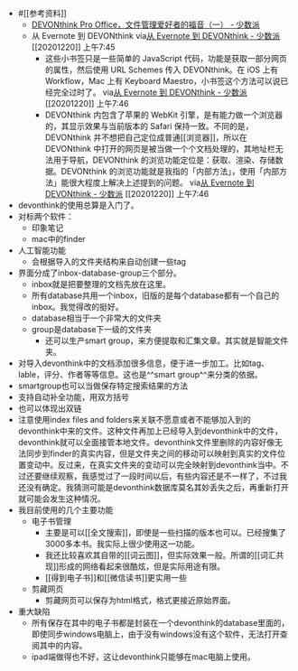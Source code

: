 - #[[参考资料]]
    - [DEVONthink Pro Office，文件管理爱好者的福音（一） - 少数派](https://sspai.com/post/51242) 
    - 从 Evernote 到 DEVONthink
via[从 Evernote 到 DEVONthink - 少数派](https://sspai.com/post/44648)
[[20201220]] 上午7:45
        - 这些小书签只是一些简单的 JavaScript 代码，功能是获取一部分网页的属性，然后使用 URL Schemes 传入 DEVONthink。在 iOS 上有 Workflow，Mac 上有 Keyboard Maestro，小书签这个方法可以说已经完全过时了。
via[从 Evernote 到 DEVONthink - 少数派](https://sspai.com/post/44648)
[[20201220]] 上午7:46
        - DEVONthink 内包含了苹果的 WebKit 引擎，是有能力做一个浏览器的，其显示效果与当前版本的 Safari 保持一致。不同的是，DEVONthink 并不想把自己定位成普通[[浏览器]]，所以在 DEVONthink 中打开的网页是被当做一个个文档处理的，其地址栏无法用于导航，DEVONthink 的浏览功能定位是：获取、渲染、存储数据。DEVONthink 的浏览功能就是我指的「内部方法」，使用「内部方法」能很大程度上解决上述提到的问题。
via[从 Evernote 到 DEVONthink - 少数派](https://sspai.com/post/44648)
[[20201220]] 上午7:46
- devonthink的使用总算是入门了。
- 对标两个软件：
    - 印象笔记
    - mac中的finder
- 人工智能功能
    - 会根据导入的文件夹结构来自动创建一些tag
- 界面分成了inbox-database-group三个部分。
    - inbox就是把要整理的文档先放在这里。
    - 所有database共用一个inbox，旧版的是每个database都有一个自己的inbox。我觉得改的挺好。
    - database相当于一个非常大的文件夹
    - group是database下一级的文件夹
        - 还可以生产smart group，来方便提取和汇集文章。其实就是智能文件夹。
- 对导入devonthink中的文档添加很多信息，便于进一步加工。比如tag、lable，评分、作者等等信息。这也是^^smart group^^来分类的依据。
- smartgroup也可以当做保存特定搜索结果的方法
- 支持自动补全功能，用双方括号
- 也可以体现出双链
- 注意使用index files and folders来关联不愿意或者不能够加入到的devonthink中来的文件。这种文件再加上已经导入到devonthink中的文件，devonthink就可以全面接管本地文件。devonthink文件里删除的内容好像无法同步到finder的真实内容，但是文件夹之间的移动可以映射到真实的文件位置变动中。反过来，在真实文件夹的变动可以完全映射到devonthink当中。不过还要继续观察，我感觉过了一段时间以后，有些内容还是不一样了，不过我还没有确定。我猜测可能是devonthink数据库莫名其妙丢失之后，再重新打开就可能会发生这种情况。
- 我目前使用的几个主要功能
    - 电子书管理
        - 主要是可以[[全文搜索]]，即使是一些扫描的版本也可以。已经搜集了3000多本书。我实际上很少使用这一功能。
        - 我还比较喜欢其自带的[[词云图]]，但实际效果一般。所谓的[[词汇共现]]形成的网络看起来很酷炫，但是实际用途有限。
        - [[得到电子书]]和[[微信读书]]更实用一些
    - 剪藏网页
        - 剪藏网页可以保存为html格式，格式更接近原始界面。
- 重大缺陷
    - 所有保存在其中的电子书都是封装在一个devonthink的database里面的，即使同步windows电脑上，由于没有windows没有这个软件，无法打开查阅其中的内容。
    - ipad端做得也不好，这让devonthink只能够在mac电脑上使用。
